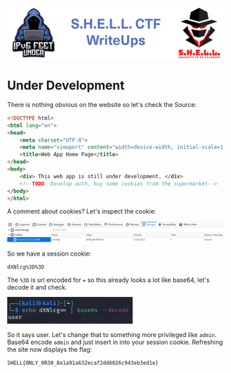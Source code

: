 ![S.H.E.L.L.CTF](../../banner.png)

# Under Development

There is nothing obvious on the website so let's check the Source:
```html
<!DOCTYPE html>
<html lang="en">
<head>
    <meta charset="UTF-8">
    <meta name="viewport" content="width=device-width, initial-scale=1.0">
    <title>Web App Home Page</title>
</head>
<body>
    <div> This web app is still under development. </div>
    <!--TODO: Develop auth, buy some cookies from the supermarket-->
</body>
</html>
```
A comment about cookies? Let's inspect the cookie:

![cookie](cookie.png)

So we have a session cookie:
```
dXNlcg%3D%3D
```
The `%3D` is url encoded for `=` so this already looks a lot like base64, let's decode it and check.

![decode](decode.png)

So it says user. Let's change that to something more privileged like `admin`. Base64 encode `admin` and just insert in into your session cookie.
Refreshing the site now displays the flag:
```
SHELL{0NLY_0R30_8e1a91a632ecaf2dd6026c943eb3ed1e}
```